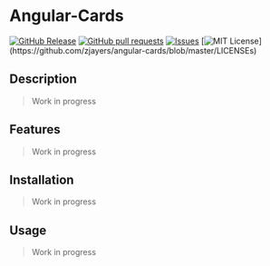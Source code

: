 # Angular-Cards
[![GitHub Release](https://img.shields.io/github/release/zjayers/angular-cards.svg?style=flat)]()
[![GitHub pull requests](https://img.shields.io/github/issues-pr/zjayers/angular-cards.svg?style=flat)]()
[![Issues](https://img.shields.io/github/issues-raw/zjayers/angular-cards.svg?maxAge=25000)](https://github.com/zjayers/angular-cards/issues)
[![MIT License](https://img.shields.io/apm/l/atomic-ui.svg?)](https://github.com/zjayers/angular-cards/blob/master/LICENSEs)

## Description

> Work in progress

## Features

> Work in progress

## Installation

> Work in progress

## Usage

> Work in progress